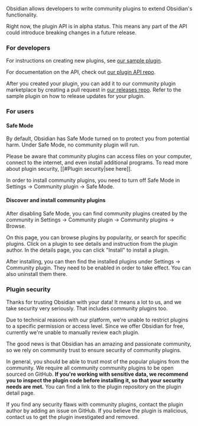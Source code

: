 Obsidian allows developers to write community plugins to extend Obsidian's functionality.

Right now, the plugin API is in alpha status. This means any part of the API could introduce breaking changes in a future release.

### For developers

For instructions on creating new plugins, see [our sample plugin](https://github.com/obsidianmd/obsidian-sample-plugin).

For documentation on the API, check out [our plugin API repo](https://github.com/obsidianmd/obsidian-api).

After you created your plugin, you can add it to our community plugin marketplace by creating a pull request in [our releases repo](https://github.com/obsidianmd/obsidian-releases). Refer to the sample plugin on how to release updates for your plugin.

### For users

#### Safe Mode

By default, Obsidian has Safe Mode turned on to protect you from potential harm. Under Safe Mode, no community plugin will run.

Please be aware that community plugins can access files on your computer, connect to the internet, and even install additional programs. To read more about plugin security, [[#Plugin security|see here]].

In order to install community plugins, you need to turn off Safe Mode in Settings -> Community plugin -> Safe Mode.

#### Discover and install community plugins

After disabling Safe Mode, you can find community plugins created by the community in Settings -> Community plugin -> Community plugins -> Browse.

On this page, you can browse plugins by popularity, or search for specific plugins. Click on a plugin to see details and instruction from the plugin author. In the details page, you can click "Install" to install a plugin.

After installing, you can then find the installed plugins under Settings -> Community plugin. They need to be enabled in order to take effect. You can also uninstall them there.

### Plugin security

Thanks for trusting Obsidian with your data! It means a lot to us, and we take security very seriously. That includes community plugins too.

Due to technical reasons with our platform, we're unable to restrict plugins to a specific permission or access level. Since we offer Obsidian for free, currently we're unable to manually review each plugin.

The good news is that Obsidian has an amazing and passionate community, so we rely on community trust to ensure security of community plugins.

In general, you should be able to trust most of the popular plugins from the community. We require all community community plugins to be open sourced on GitHub. **If you're working with sensitive data, we recommend you to inspect the plugin code before installing it, so that your security needs are met.** You can find a link to the plugin repository on the plugin detail page.

If you find any security flaws with community plugins, contact the plugin author by adding an issue on GitHub. If you believe the plugin is malicious, contact us to get the plugin investigated and removed.
